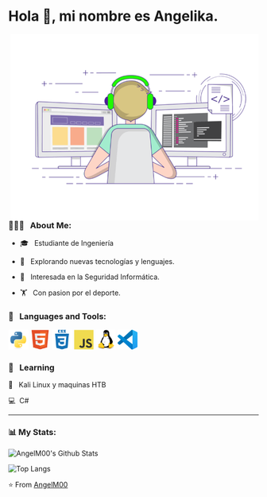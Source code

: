 <h1 aling="center">Hola 👋, mi nombre es Angelika.</h1>

<img align="right" alt="gif" src="https://raw.githubusercontent.com/devSouvik/devSouvik/master/gif3.gif" width="500"/>

<h3>👨🏻‍💻 &nbsp; About Me: </h3>

- 🎓 &nbsp;  Estudiante de Ingeniería

- 🤔 &nbsp;  Explorando nuevas tecnologías y lenguajes.

- 🌱 &nbsp;  Interesada en la Seguridad Informática.
  
- 🏋️ &nbsp;  Con pasion por el deporte.

<h3>🔧 &nbsp; Languages and Tools: </h3>

<div>
  <img alt="Python" src="https://github.com/devicons/devicon/blob/master/icons/python/python-original.svg" width=40 height = 40>
  <img alt="HTML" src="https://github.com/devicons/devicon/blob/master/icons/html5/html5-original.svg" width=40 height = 40>
  <img alt="CSS" src="https://github.com/devicons/devicon/blob/master/icons/css3/css3-plain-wordmark.svg" width=40 height = 40>
  <img alt="JVS" src="https://github.com/devicons/devicon/blob/master/icons/javascript/javascript-original.svg" width=40 height = 40>
  <img alt="Linux" src="https://github.com/devicons/devicon/blob/master/icons/linux/linux-original.svg" width=40 height = 40>
  <img alt="VSC" src="https://github.com/devicons/devicon/blob/master/icons/vscode/vscode-original.svg" width=40 height = 40>
</div>

<h3> 📖 &nbsp; Learning </h3>

🐲 &nbsp; Kali Linux y maquinas HTB

💻&nbsp; C#

---

<h3>📊 My Stats:</h3>
<img align="center" src="https://github-readme-stats.vercel.app/api?username=AngelM00&count_private=true&line_height=20&show_icons=true&theme=radical&include_all_commits=true" alt="AngelM00's Github Stats">

![Top Langs](https://github-readme-stats.vercel.app/api/top-langs/?username=AngelM00&size_weight=0.5&count_weight=0.5&layout=compact&text_color=daf7dc&bg_color=151515)


⭐️ From [AngelM00](https://github.com/AngelM00)

